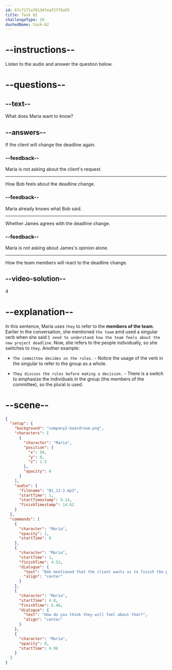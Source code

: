 ```yaml
---
id: 67c7171a70134feaf2f75a55
title: Task 62
challengeType: 19
dashedName: task-62
---
```


<!-- (Audio) Maria: Bob mentioned that the client wants us to finish the project a week earlier. How do you think they will feel about that? -->

# --instructions--

Listen to the audio and answer the question below.  

# --questions--

## --text--

What does Maria want to know?  

## --answers--

If the client will change the deadline again.  

### --feedback--

Maria is not asking about the client's request.

---

How Bob feels about the deadline change.

### --feedback--

Maria already knows what Bob said.

---

Whether James agrees with the deadline change.

### --feedback--

Maria is not asking about James's opinion alone.

---

How the team members will react to the deadline change.

## --video-solution--

4  

# --explanation--

In this sentence, Maria uses `they` to refer to the **members of the team**. Earlier in the conversation, she mentioned `the team` amd used a singular verb when she said `I need to understand how the team feels about the new project deadline`. Now, she refers to the people individually, so she switches to `they`. Another example:

- `The committee decides on the rules.` - Notice the usage of the verb in the singular to refer to the group as a whole. 

- `They discuss the rules before making a decision.` - There is a switch to emphasize the individuals in the group (the members of the committee), so the plural is used.

# --scene--

```json
{
  "setup": {
    "background": "company2-boardroom.png",
    "characters": [
      {
        "character": "Maria",
        "position": {
          "x": 50,
          "y": 0,
          "z": 1.5
        },
        "opacity": 0
      }
    ],
    "audio": {
      "filename": "B1_12-2.mp3",
      "startTime": 1,
      "startTimestamp": 9.14,
      "finishTimestamp": 14.62
    }
  },
  "commands": [
    {
      "character": "Maria",
      "opacity": 1,
      "startTime": 0
    },
    {
      "character": "Maria",
      "startTime": 1,
      "finishTime": 4.52,
      "dialogue": {
        "text": "Bob mentioned that the client wants us to finish the project a week earlier.",
        "align": "center"
      }
    },
    {
      "character": "Maria",
      "startTime": 4.8,
      "finishTime": 6.48,
      "dialogue": {
        "text": "How do you think they will feel about that?",
        "align": "center"
      }
    },
    {
      "character": "Maria",
      "opacity": 0,
      "startTime": 6.98
    }
  ]
}
```
